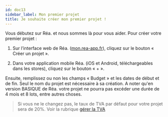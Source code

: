 ```yaml
---
id: doc13
sidebar_label: Mon premier projet
title: Je souhaite créer mon premier projet !
---
```



Vous débutez sur Réa. et nous sommes là pour vous aider. Pour créer votre premier projet :

1. Sur l’interface web de Réa. ([mon.rea-app.fr](https://mon.rea-app.fr)), cliquez sur le bouton « Créer un projet ».

2. Dans votre application mobile Réa. (iOS et Android, téléchargeables dans les stores), cliquez sur le bouton « + ».

Ensuite, remplissez ou non les champs « Budget » et les dates de début et de fin. Seul le nom du projet est nécessaire à sa création. A noter qu'en version BASIQUE de Réa. votre projet ne pourra pas excéder une durée de 4 mois et 8 lots, entre autres choses.

> Si vous ne le changez pas, le taux de TVA par défaut pour votre projet sera de 20%. Voir la rubrique [gérer la TVA](doc14.md)